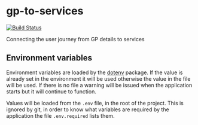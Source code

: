 # gp-to-services
[![Build Status](https://travis-ci.org/nhsalpha/gp-to-services.svg?branch=master)](https://travis-ci.org/nhsalpha/gp-to-services)

Connecting the user journey from GP details to services

## Environment variables

Environment variables are loaded by the
[dotenv](https://www.npmjs.com/package/dotenv) package. If the value is already
set in the environment it will be used otherwise the value in the file will
be used. If there is no file a warning will be issued when the application
starts but it will continue to function.

Values will be loaded from the `.env` file, in the root of the project. This
is ignored by git, in order to know what variables are required by the
application the file `.env.required` lists them.
